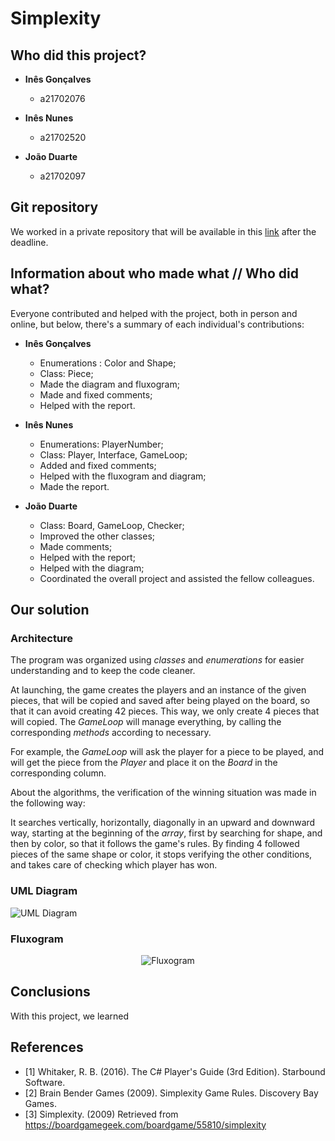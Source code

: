 # Simplexity

## Who did this project?

* __Inês Gonçalves__
  * a21702076

* __Inês Nunes__
  * a21702520

* __João Duarte__
  * a21702097

## Git repository

We worked in a private repository that will be available in this
[link](https://github.com/JoaoAlexandreDuarte/1-Projeto-LP) after the deadline.

## Information about who made what // Who did what?

Everyone contributed and helped with the project, both in person and online,
but below, there's a summary of each individual's contributions:

* __Inês Gonçalves__
  * Enumerations : Color and Shape;
  * Class: Piece;
  * Made the diagram and fluxogram;
  * Made and fixed comments;
  * Helped with the report.

* __Inês Nunes__
  * Enumerations: PlayerNumber;
  * Class: Player, Interface, GameLoop;
  * Added and fixed comments;
  * Helped with the fluxogram and diagram;
  * Made the report.

* __João Duarte__
  * Class: Board, GameLoop, Checker;
  * Improved the other classes;
  * Made comments;
  * Helped with the report;
  * Helped with the diagram;
  * Coordinated the overall project and assisted the fellow colleagues.

## Our solution

### Architecture

The program was organized using _classes_ and _enumerations_ for easier
understanding and to keep the code cleaner.

At launching, the game creates the players and an instance of the given pieces,
that will be copied and saved after being played on the board, so that it can
avoid creating 42 pieces. This way, we only create 4 pieces that will copied.
The _GameLoop_ will manage everything, by calling the corresponding _methods_
according to necessary.

For example, the _GameLoop_ will ask the player for a piece to be played, and
will get the piece from the _Player_ and place it on the _Board_ in the
corresponding column.

About the algorithms, the verification of the winning situation was made in the
following way:

It searches vertically, horizontally, diagonally in an upward and downward way,
starting at the beginning of the _array_, first by searching for shape, 
and then by color, so that it follows the game's rules.
By finding 4 followed pieces of the same shape or color, it stops verifying the
other conditions, and takes care of checking which player has won.

### UML Diagram

![UML Diagram](https://i.imgur.com/ldm1VDp.png)

### Fluxogram

<p align="center">
  <img src="https://i.imgur.com/APlLnv6.png" alt="Fluxogram"/>
</p>

## Conclusions

With this project, we learned 

## References

* <a name="ref1">[1]</a> Whitaker, R. B. (2016). The C# Player's Guide
  (3rd Edition). Starbound Software.
* <a name="ref2">[2]</a> Brain Bender Games (2009). Simplexity Game Rules.
  Discovery Bay Games.
* <a name="ref3">[3]</a> Simplexity. (2009) Retrieved from
  https://boardgamegeek.com/boardgame/55810/simplexity

